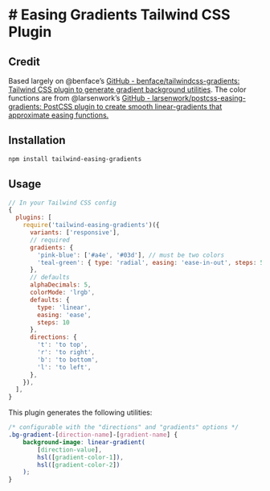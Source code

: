 # # Easing Gradients Tailwind CSS Plugin

## Credit

Based largely on @benface’s [GitHub - benface/tailwindcss-gradients: Tailwind CSS plugin to generate gradient background utilities](https://github.com/benface/tailwindcss-gradients). The color functions are from @larsenwork’s [GitHub - larsenwork/postcss-easing-gradients: PostCSS plugin to create smooth linear-gradients that approximate easing functions.](https://github.com/larsenwork/postcss-easing-gradients)

## Installation

```bash
npm install tailwind-easing-gradients
```

## Usage

```js
// In your Tailwind CSS config
{
  plugins: [
    require('tailwind-easing-gradients')({
      variants: ['responsive'],
      // required
      gradients: {
        'pink-blue': ['#a4e', '#03d'], // must be two colors
        'teal-green': { type: 'radial', easing: 'ease-in-out', steps: 5, color: ['#4ae', '#0da'] },
      },
      // defaults
      alphaDecimals: 5,
      colorMode: 'lrgb',
      defaults: {
        type: 'linear',
        easing: 'ease',
        steps: 10
      },
      directions: {
        't': 'to top',
        'r': 'to right',
        'b': 'to bottom',
        'l': 'to left',
      },
    }),
  ],
}
```

This plugin generates the following utilities:

```css
/* configurable with the "directions" and "gradients" options */
.bg-gradient-[direction-name]-[gradient-name] {
	background-image: linear-gradient(
		[direction-value],
		hsl([gradient-color-1]),
		hsl([gradient-color-2])
	);
}
```
